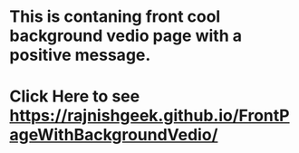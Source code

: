# This is contaning front cool background vedio page with a positive message.
# Click Here to see https://rajnishgeek.github.io/FrontPageWithBackgroundVedio/
